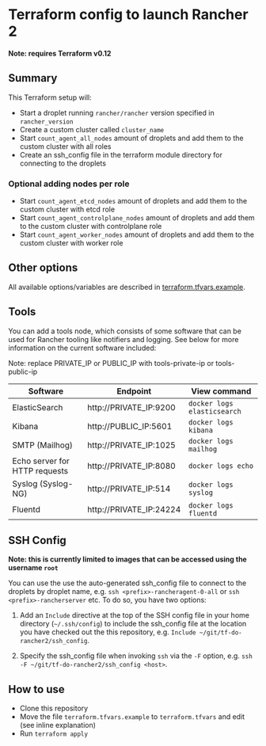 # Terraform config to launch Rancher 2

**Note: requires Terraform v0.12**

## Summary

This Terraform setup will:

- Start a droplet running `rancher/rancher` version specified in `rancher_version`
- Create a custom cluster called `cluster_name`
- Start `count_agent_all_nodes` amount of droplets and add them to the custom cluster with all roles
- Create an ssh_config file in the terraform module directory for connecting to the droplets

### Optional adding nodes per role
- Start `count_agent_etcd_nodes` amount of droplets and add them to the custom cluster with etcd role
- Start `count_agent_controlplane_nodes` amount of droplets and add them to the custom cluster with controlplane role
- Start `count_agent_worker_nodes` amount of droplets and add them to the custom cluster with worker role

## Other options

All available options/variables are described in [terraform.tfvars.example](https://github.com/superseb/tf-do-rancher2/blob/master/terraform.tfvars.example).

## Tools

You can add a tools node, which consists of some software that can be used for Rancher tooling like notifiers and logging. See below for more information on the current software included:

Note: replace PRIVATE_IP or PUBLIC_IP with tools-private-ip or tools-public-ip

| Software  | Endpoint | View command |
| ------------- | ------------- | ---------- |
| ElasticSearch | http://PRIVATE_IP:9200 | `docker logs elasticsearch` |
| Kibana  | http://PUBLIC_IP:5601  | `docker logs kibana` |
| SMTP (Mailhog) | http://PRIVATE_IP:1025 | `docker logs mailhog` |
| Echo server for HTTP requests | http://PRIVATE_IP:8080 | `docker logs echo` |
| Syslog (Syslog-NG) | http://PRIVATE_IP:514 | `docker logs syslog` |
| Fluentd | http://PRIVATE_IP:24224 | `docker logs fluentd` |

## SSH Config

**Note: this is currently limited to images that can be accessed using the username `root`**

You can use the use the auto-generated ssh_config file to connect to the droplets by droplet name, e.g. `ssh <prefix>-rancheragent-0-all` or `ssh <prefix>-rancherserver` etc. To do so, you have two options:

1. Add an `Include` directive at the top of the SSH config file in your home directory (`~/.ssh/config`) to include the ssh_config file at the location you have checked out the this repository, e.g. `Include ~/git/tf-do-rancher2/ssh_config`.

2. Specify the ssh_config file when invoking `ssh` via the `-F` option, e.g. `ssh -F ~/git/tf-do-rancher2/ssh_config <host>`.

## How to use

- Clone this repository
- Move the file `terraform.tfvars.example` to `terraform.tfvars` and edit (see inline explanation)
- Run `terraform apply`
